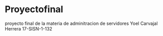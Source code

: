 # Proyectofinal
proyecto final de la materia de adminitracion de servidores Yoel Carvajal Herrera 17-SISN-1-132
